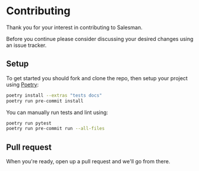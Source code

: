 # Contributing

Thank you for your interest in contributing to Salesman.

Before you continue please consider discussing your desired changes using an issue tracker.

## Setup

To get started you should fork and clone the repo, then setup your project using [Poetry](https://python-poetry.org/):

```bash
poetry install --extras "tests docs"
poetry run pre-commit install
```

You can manually run tests and lint using:
```bash
poetry run pytest
poetry run pre-commit run --all-files
```

## Pull request

When you're ready, open up a pull request and we'll go from there.
